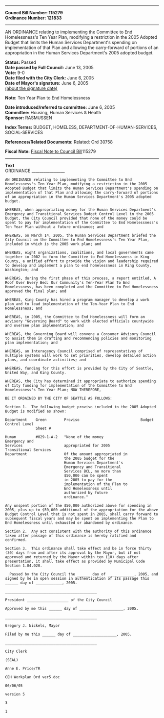 * * * * *  
  
**Council Bill Number: [](#h0)[](#h2)115279**   
**Ordinance Number: 121833**  
  
* * * * *  
  
AN ORDINANCE relating to implementing the Committee to End Homelessness's Ten Year Plan, modifying a restriction in the 2005 Adopted Budget that limits the Human Services Department's spending on implementation of that Plan and allowing the carry-forward of portions of an appropriation in the Human Services Department's 2005 adopted budget.  
  
**Status:** Passed   
**Date passed by Full Council:** June 13, 2005   
**Vote:** 9-0   
**Date filed with the City Clerk:** June 6, 2005   
**Date of Mayor's signature:** June 6, 2005   
[(about the signature date)](/~public/approvaldate.htm)   
  
**Note:** Ten Year Plan to End Homelessness  
  
  
**Date introduced/referred to committee:** June 6, 2005   
**Committee:** Housing, Human Services & Health   
**Sponsor:** RASMUSSEN   
  
**Index Terms:** BUDGET, HOMELESS, DEPARTMENT-OF-HUMAN-SERVICES, SOCIAL-SERVICES  
  
**References/Related Documents:** Related: Ord 30758  
  
**Fiscal Note:** [Fiscal Note to Council Bill](http://clerk.seattle.gov/~public/fnote/115279.htm)[](#h1)[](#h3)115279  
  
* * * * *  
  
**Text**  
    ORDINANCE _________________  
  
    AN ORDINANCE relating to implementing the Committee to End  
    Homelessness's Ten Year Plan, modifying a restriction in the 2005  
    Adopted Budget that limits the Human Services Department's spending on  
    implementation of that Plan and allowing the carry-forward of portions  
    of an appropriation in the Human Services Department's 2005 adopted  
    budget.  
  
    WHEREAS, when appropriating money for the Human Services Department's  
    Emergency and Transitional Services Budget Control Level in the 2005  
    budget, the City Council provided that none of the money could be  
    spent to pay for implementation of the Committee to End Homelessness's  
    Ten Year Plan without a future ordinance; and  
  
    WHEREAS, on March 14, 2005, the Human Services Department briefed the  
    City Council on the Committee to End Homelessness's Ten Year Plan,  
    included in which is the 2005 work plan; and  
  
    WHEREAS, eight organizations, coalitions, and local governments came  
    together in 2002 to form the Committee to End Homelessness in King  
    County, a unified effort to provide the vision and leadership required  
    to develop and implement a plan to end homelessness in King County,  
    Washington; and  
  
    WHEREAS, during the first phase of this process, a report entitled, A  
    Roof Over Every Bed: Our Community's Ten-Year Plan To End  
    Homelessness, has been completed and the Committee to End Homelessness  
    approved the final plan; and  
  
    WHEREAS, King County has hired a program manager to develop a work  
    plan and to lead implementation of the Ten-Year Plan to End  
    Homelessness; and  
  
    WHEREAS, in 2005, the Committee to End Homelessness will form an  
    advisory "Governing Board" to work with elected officials countywide  
    and oversee plan implementation; and  
  
    WHEREAS, the Governing Board will convene a Consumer Advisory Council  
    to assist them in drafting and recommending policies and monitoring  
    plan implementation; and  
  
    WHEREAS, an Interagency Council comprised of representatives of  
    multiple systems will work to set priorities, develop detailed action  
    plans, and coordinate activities; and  
  
    WHEREAS, funding for this effort is provided by the City of Seattle,  
    United Way, and King County.  
  
    WHEREAS, the City has determined it appropriate to authorize spending  
    of City funding for implementation of the Committee to End  
    Homelessness's Ten Year Plan; NOW THEREFORE,  
  
    BE IT ORDAINED BY THE CITY OF SEATTLE AS FOLLOWS:  
  
    Section 1.  The following budget proviso included in the 2005 Adopted  
    Budget is modified as shown:  
  
    Department    Green        Proviso                            Budget Control Level  
                  Sheet #  
  
    Human         #029-1-A-2   "None of the money                 Emergency and  
    Services                   appropriated for 2005              Transitional Services  
    Department                 Of the amount appropriated in  
                               the 2005 budget for the  
                               Human Services Department's  
                               Emergency and Transitional  
                               Services BCL, no more than  
                               $50,000 can be spent  
                               in 2005 to pay for the  
                               implementation of the Plan to  
                               End Homelessness until  
                               authorized by future  
                               ordinance."  
  
    Any unspent portion of the $50,000 authorized above for spending in  
    2005, plus up to $50,000 additional of the appropriation for the above  
    Budget Control Level that is not spent in 2005, shall carry forward to  
    subsequent fiscal years and may be spent on implementing the Plan to  
    End Homelessness until exhausted or abandoned by ordinance.  
  
    Section 2.  Any act consistent with the authority of this ordinance  
    taken after passage of this ordinance is hereby ratified and  
    confirmed.  
  
    Section 3.  This ordinance shall take effect and be in force thirty  
    (30) days from and after its approval by the Mayor, but if not  
    approved and returned by the Mayor within ten (10) days after  
    presentation, it shall take effect as provided by Municipal Code  
    Section 1.04.020.  
  
      Passed by the City Council the ______ day of ____________, 2005, and  
    signed by me in open session in authentication of its passage this  
    ______ day of ____________, 2005.  
  
    __________________________________________  
  
    President ___________________ of the City Council  
  
    Approved by me this ______ day of ____________________, 2005.  
  
    __________________________________________  
  
    Gregory J. Nickels, Mayor  
  
    Filed by me this ______ day of ____________________, 2005.  
  
    __________________________________________  
  
    City Clerk  
  
    (SEAL)  
  
    Anne E. Price/TR  
  
    CEH Workplan Ord ver5.doc  
  
    06/06/05  
  
    version 5  
  
    3  
  
    1  
